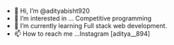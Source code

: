 - 👋 Hi, I’m @adityabisht920
- 👀 I’m interested in ... Competitive programming
- 🌱 I’m currently learning Full stack web development.
- 📫 How to reach me ...Instagram [aditya__894]

<!---
adityabisht920/adityabisht920 is a ✨ special ✨ repository because its `README.md` (this file) appears on your GitHub profile.
You can click the Preview link to take a look at your changes.
--->
